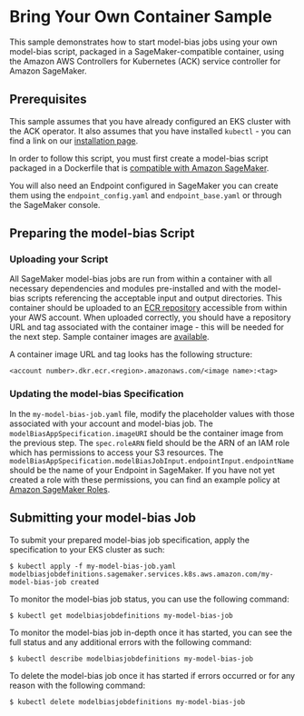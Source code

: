 # Bring Your Own Container Sample

This sample demonstrates how to start model-bias jobs using your own model-bias script, packaged in a SageMaker-compatible container, using the Amazon AWS Controllers for Kubernetes (ACK) service controller for Amazon SageMaker.                     

## Prerequisites

This sample assumes that you have already configured an EKS cluster with the ACK operator. It also assumes that you have installed `kubectl` - you can find a link on our [installation page](TODO).

In order to follow this script, you must first create a model-bias script packaged in a Dockerfile that is [compatible with Amazon SageMaker](https://docs.aws.amazon.com/sagemaker/latest/dg/amazon-sagemaker-containers.html).

You will also need an Endpoint configured in SageMaker you can create them using the `endpoint_config.yaml` and `endpoint_base.yaml` or through the SageMaker console.

## Preparing the model-bias Script

### Uploading your Script

All SageMaker model-bias jobs are run from within a container with all necessary dependencies and modules pre-installed and with the model-bias scripts referencing the acceptable input and output directories. This container should be uploaded to an [ECR repository](https://aws.amazon.com/ecr/) accessible from within your AWS account. When uploaded correctly, you should have a repository URL and tag associated with the container image - this will be needed for the next step. Sample container images are [available](https://docs.aws.amazon.com/sagemaker/latest/dg/ecr-us-west-2.html).


A container image URL and tag looks has the following structure:
```
<account number>.dkr.ecr.<region>.amazonaws.com/<image name>:<tag>
```

### Updating the model-bias Specification

In the `my-model-bias-job.yaml` file, modify the placeholder values with those associated with your account and model-bias job. The `modelBiasAppSpecification.imageURI` should be the container image from the previous step. The `spec.roleARN` field should be the ARN of an IAM role which has permissions to access your S3 resources. The `modelBiasAppSpecification.modelBiasJobInput.endpointInput.endpointName` should be the name of your Endpoint in SageMaker. If you have not yet created a role with these permissions, you can find an example policy at [Amazon SageMaker Roles](https://docs.aws.amazon.com/sagemaker/latest/dg/sagemaker-roles.html#sagemaker-roles-createmodel-biasjob-perms).

## Submitting your model-bias Job

To submit your prepared model-bias job specification, apply the specification to your EKS cluster as such:
```
$ kubectl apply -f my-model-bias-job.yaml
modelbiasjobdefinitions.sagemaker.services.k8s.aws.amazon.com/my-model-bias-job created
```

To monitor the model-bias job status, you can use the following command:
```
$ kubectl get modelbiasjobdefinitions my-model-bias-job
```

To monitor the model-bias job in-depth once it has started, you can see the full status and any additional errors with the following command:
```
$ kubectl describe modelbiasjobdefinitions my-model-bias-job
```

To delete the model-bias job once it has started if errors occurred or for any reason with the following command:
```
$ kubectl delete modelbiasjobdefinitions my-model-bias-job
```
